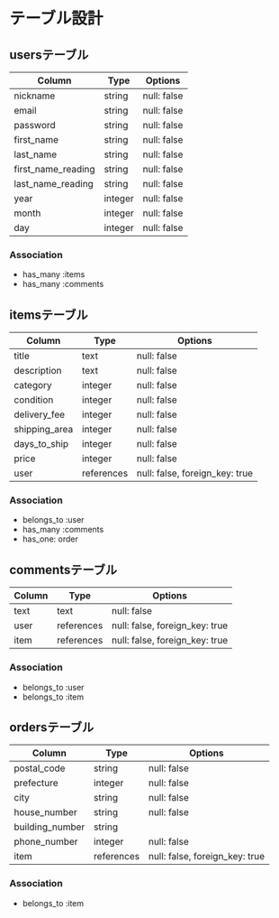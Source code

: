 # テーブル設計

## usersテーブル

| Column             | Type    | Options     |
| ------------------ | ------- | ----------- |
| nickname           | string  | null: false |
| email              | string  | null: false |
| password           | string  | null: false |
| first_name         | string  | null: false |
| last_name          | string  | null: false |
| first_name_reading | string  | null: false |
| last_name_reading  | string  | null: false |
| year               | integer | null: false |
| month              | integer | null: false |
| day                | integer | null: false |

### Association
- has_many :items
- has_many :comments


## itemsテーブル

| Column        | Type       | Options                        |
| ------------- | ---------- | ------------------------------ |
| title         | text       | null: false                    |
| description   | text       | null: false                    |
| category      | integer    | null: false                    |
| condition     | integer    | null: false                    |
| delivery_fee  | integer    | null: false                    |
| shipping_area | integer    | null: false                    |
| days_to_ship  | integer    | null: false                    |
| price         | integer    | null: false                    |
| user          | references | null: false, foreign_key: true |

### Association
- belongs_to :user
- has_many :comments
- has_one: order


## commentsテーブル

| Column | Type       | Options                        |
| ------ | ---------- | ------------------------------ |
| text   | text       | null: false                    |
| user   | references | null: false, foreign_key: true |
| item   | references | null: false, foreign_key: true |

### Association
- belongs_to :user
- belongs_to :item


## ordersテーブル

| Column          | Type       | Options                        |
| --------------- | ---------- | ------------------------------ |
| postal_code     | string     | null: false                    |
| prefecture      | integer    | null: false                    |
| city            | string     | null: false                    |
| house_number    | string     | null: false                    |
| building_number | string     |                                |
| phone_number    | integer    | null: false                    |
| item            | references | null: false, foreign_key: true |

### Association
- belongs_to :item